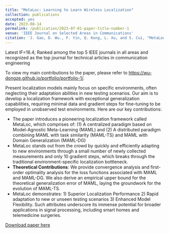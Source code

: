 ```yaml
---
title: "MetaLoc: Learning to Learn Wireless Localization"
collection: publications
accepted: yes
date: 2023-08-14
permalink: /publication/2023-07-01-paper-title-number-1
venue: 'IEEE Journal on Selected Areas in Communications'
citation: 'J. Gao, D. Wu., F. Yin, Q. Kong, L. Xu, and S. Cui, "MetaLoc: Learning to Learn Wireless Localization," in IEEE Journal on Selected Areas in Communication, 2023'
---
```


Latest IF=16.4; Ranked among the top 5 IEEE journals in all areas and recognized as the top journal for technical articles in communication engineering

To view my main contributions to the paper, please refer to <https://wu-dongze.github.io/portfolio/portfolio-1/>.

Present localization models mainly focus on specific environments, often neglecting their adaptation abilities in new testing scenarios. Our aim is to develop a localization framework with exceptional generalization capabilities, requiring minimal data and gradient steps for fine-tuning to be employed in unobserved test environments. Here are our key contributions:
* The paper introduces a pioneering localization framework called MetaLoc, which comprises of: (1) A centralized paradigm based on Model-Agnostic Meta-Learning (MAML) and (2) A distributed paradigm combining MAML with task similarity (MAML-TS) and MAML with Domain Generalization (MAML-DG)
* MetaLoc stands out from the crowd by quickly and efficiently adapting to new environments through a small number of newly collected measurements and only 10 gradient steps, which breaks through the traditional environment-specific localization bottleneck.
* **Theoretical Contributions**: We provide convergence analysis and first-order optimality analysis for the loss functions associated with MAML and MAML-DG. We also derive an empirical upper bound for the theoretical generalization error of MAML, laying the groundwork for the evolution of MAML-TS.
* MetaLoc demonstrates: 1) Superior Localization Performance 2) Rapid adaptation to new or unseen testing scenarios 3) Enhanced Model Flexibility. Such attributes underscore its immense potential for broader applications in signal processing, including smart homes and telemedicine surgeries.

[Download paper here](https://arxiv.org/abs/2211.04258)


